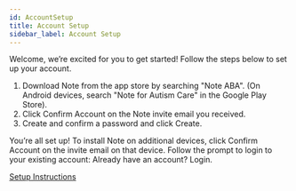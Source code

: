 ```yaml
---
id: AccountSetup
title: Account Setup
sidebar_label: Account Setup
---
```

Welcome, we’re excited for you to get started! Follow the steps below to set up your account. 

1. Download Note from the app store by searching "Note ABA". (On Android devices, search "Note for Autism Care" in the Google Play Store).
2. Click Confirm Account on the Note invite email you received. 
3. Create and confirm a password and click Create. 

You’re all set up! To install Note on additional devices, click Confirm Account on the invite email on that device. Follow the prompt to login to your existing account: Already have an account? Login. 

[Setup Instructions](../src/pages/InstallNote.md)
